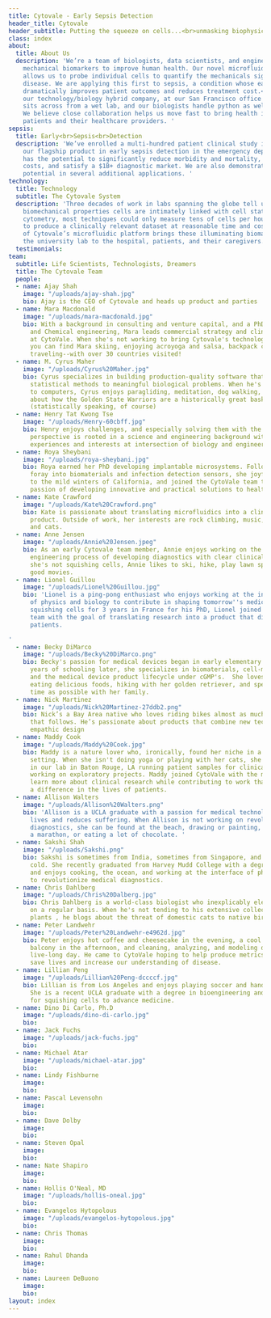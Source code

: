 ```yaml
---
title: Cytovale - Early Sepsis Detection
header_title: Cytovale
header_subtitle: Putting the squeeze on cells...<br>unmasking biophysical markers
class: index
about:
  title: About Us
  description: 'We’re a team of biologists, data scientists, and engineers developing
    mechanical biomarkers to improve human health. Our novel microfluidic platform
    allows us to probe individual cells to quantify the mechanicals signatures of
    disease. We are applying this first to sepsis, a condition whose early detection
    dramatically improves patient outcomes and reduces treatment cost.<br><br>Reflecting
    our technology/biology hybrid company, at our San Francisco office the data team
    sits across from a wet lab, and our biologists handle python as well as pipettes.
    We believe close collaboration helps us move fast to bring health insights to
    patients and their healthcare providers. '
sepsis:
  title: Early<br>Sepsis<br>Detection
  description: 'We’ve enrolled a multi-hundred patient clinical study in support of
    our flagship product in early sepsis detection in the emergency department, which
    has the potential to significantly reduce morbidity and mortality, decrease healthcare
    costs, and satisfy a $1B+ diagnostic market. We are also demonstrating our platform’s
    potential in several additional applications. '
technology:
  title: Technology
  subtitle: The Cytovale System
  description: 'Three decades of work in labs spanning the globe tell us that the
    biomechanical properties cells are intimately linked with cell state. Until deformability
    cytometry, most techniques could only measure tens of cells per hour—not enough
    to produce a clinically relevant dataset at reasonable time and cost. The speed
    of Cytovale’s microfluidic platform brings these illuminating biomarkers from
    the university lab to the hospital, patients, and their caregivers. '
  testimonials: 
team:
  subtitle: Life Scientists, Technologists, Dreamers
  title: The Cytovale Team
  people:
  - name: Ajay Shah
    image: "/uploads/ajay-shah.jpg"
    bio: Ajay is the CEO of Cytovale and heads up product and parties
  - name: Mara Macdonald
    image: "/uploads/mara-macdonald.jpg"
    bio: With a background in consulting and venture capital, and a PhD in Medical
      and Chemical engineering, Mara leads commercial strategy and clinical operations
      at CytoVale. When she's not working to bring Cytovale's technology to patients,
      you can find Mara skiing, enjoying acroyoga and salsa, backpack camping, or
      traveling--with over 30 countries visited!
  - name: M. Cyrus Maher
    image: "/uploads/Cyrus%20Maher.jpg"
    bio: Cyrus specializes in building production-quality software that applies novel
      statistical methods to meaningful biological problems. When he's not talking
      to computers, Cyrus enjoys paragliding, meditation, dog walking, and cooing
      about how the Golden State Warriors are a historically great basketball team
      (statistically speaking, of course)
  - name: Henry Tat Kwong Tse
    image: "/uploads/Henry-60cbff.jpg"
    bio: Henry enjoys challenges, and especially solving them with the CytoVale team. Henry's
      perspective is rooted in a science and engineering background with specific
      experiences and interests at intersection of biology and engineering. 
  - name: Roya Sheybani
    image: "/uploads/roya-sheybani.jpg"
    bio: Roya earned her PhD developing implantable microsystems. Following a brief
      foray into biomaterials and infection detection sensors, she joyfully returned
      to the mild winters of California, and joined the CytoVale team to pursue her
      passion of developing innovative and practical solutions to healthcare needs.
  - name: Kate Crawford
    image: "/uploads/Kate%20Crawford.png"
    bio: Kate is passionate about translating microfluidics into a clinically useful
      product. Outside of work, her interests are rock climbing, music, vegetables,
      and cats.
  - name: Anne Jensen
    image: "/uploads/Annie%20Jensen.jpeg"
    bio: As an early Cytovale team member, Annie enjoys working on the interdisciplinary
      engineering process of developing diagnostics with clear clinical utility. When
      she's not squishing cells, Annie likes to ski, hike, play lawn sports and watch
      good movies. 
  - name: Lionel Guillou
    image: "/uploads/Lionel%20Guillou.jpg"
    bio: 'Lionel is a ping-pong enthusiast who enjoys working at the intersection
      of physics and biology to contribute in shaping tomorrow''s medicine. After
      squishing cells for 3 years in France for his PhD, Lionel joined the CytoVale
      team with the goal of translating research into a product that directly helps
      patients.

'
  - name: Becky DiMarco
    image: "/uploads/Becky%20DiMarco.png"
    bio: Becky's passion for medical devices began in early elementary school; 22
      years of schooling later, she specializes in biomaterials, cell-matrix interactions,
      and the medical device product lifecycle under cGMP's.  She loves traveling,
      eating delicious foods, hiking with her golden retriever, and spending as much
      time as possible with her family.
  - name: Nick Martinez
    image: "/uploads/Nick%20Martinez-27ddb2.png"
    bio: Nick’s a Bay Area native who loves riding bikes almost as much as the meal
      that follows. He’s passionate about products that combine new technology and
      empathic design
  - name: Maddy Cook
    image: "/uploads/Maddy%20Cook.jpg"
    bio: Maddy is a nature lover who, ironically, found her niche in a laboratory
      setting. When she isn't doing yoga or playing with her cats, she is working
      in our lab in Baton Rouge, LA running patient samples for clinical trials and
      working on exploratory projects. Maddy joined CytoVale with the motivation to
      learn more about clinical research while contributing to work that will make
      a difference in the lives of patients. 
  - name: Allison Walters
    image: "/uploads/Allison%20Walters.png"
    bio: 'Allison is a UCLA graduate with a passion for medical technology that saves
      lives and reduces suffering. When Allison is not working on revolutionary medical
      diagnostics, she can be found at the beach, drawing or painting, training for
      a marathon, or eating a lot of chocolate. '
  - name: Sakshi Shah
    image: "/uploads/Sakshi.png"
    bio: Sakshi is sometimes from India, sometimes from Singapore, and perpetually
      cold. She recently graduated from Harvey Mudd College with a degree in physics
      and enjoys cooking, the ocean, and working at the interface of physics and biology
      to revolutionize medical diagnostics.
  - name: Chris Dahlberg
    image: "/uploads/Chris%20Dalberg.jpg"
    bio: Chris Dahlberg is a world-class biologist who inexplicably electrocutes himself
      on a regular basis. When he's not tending to his extensive collection of carnivorous
      plants , he blogs about the threat of domestic cats to native bird populations
  - name: Peter Landwehr
    image: "/uploads/Peter%20Landwehr-e4962d.jpg"
    bio: Peter enjoys hot coffee and cheesecake in the evening, a cool drink on the
      balcony in the afternoon, and cleaning, analyzing, and modeling data all the
      live-long day. He came to CytoVale hoping to help produce metrics that will
      save lives and increase our understanding of disease.
  - name: Lillian Peng
    image: "/uploads/Lillian%20Peng-dccccf.jpg"
    bio: Lillian is from Los Angeles and enjoys playing soccer and hand-lettering.
      She is a recent UCLA graduate with a degree in bioengineering and a passion
      for squishing cells to advance medicine. 
  - name: Dino Di Carlo, Ph.D
    image: "/uploads/dino-di-carlo.jpg"
    bio: 
  - name: Jack Fuchs
    image: "/uploads/jack-fuchs.jpg"
    bio: 
  - name: Michael Atar
    image: "/uploads/michael-atar.jpg"
    bio: 
  - name: Lindy Fishburne
    image: 
    bio: 
  - name: Pascal Levensohn
    image: 
    bio: 
  - name: Dave Dolby
    image: 
    bio: 
  - name: Steven Opal
    image: 
    bio: 
  - name: Nate Shapiro
    image: 
    bio: 
  - name: Hollis O'Neal, MD
    image: "/uploads/hollis-oneal.jpg"
    bio: 
  - name: Evangelos Hytopolous
    image: "/uploads/evangelos-hytopolous.jpg"
    bio: 
  - name: Chris Thomas
    image: 
    bio: 
  - name: Rahul Dhanda
    image: 
    bio: 
  - name: Laureen DeBuono
    image: 
    bio: 
layout: index
---
```


